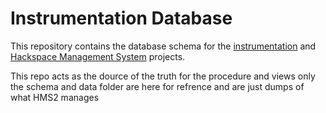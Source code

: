 Instrumentation Database
========================

This repository contains the database schema for the [instrumentation](https://github.com/NottingHack/instrumentation) and [Hackspace Management System](https://github.com/NottingHack/hms2) projects.

This repo acts as the dource of the truth for the procedure and views only 
the schema and data folder are here for refrence and are just dumps of what HMS2 manages
